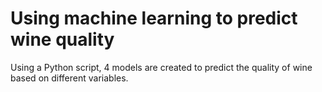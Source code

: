 # Using machine learning to predict wine quality
Using a Python script, 4 models are created to predict the quality of wine based on different variables.
